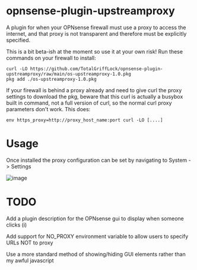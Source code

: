# opnsense-plugin-upstreamproxy
A plugin for when your OPNsense firewall must use a proxy to access the internet, and that proxy is not transparent and therefore must be explicitly specified.

This is a bit beta-ish at the moment so use it at your own risk! Run these commands on your firewall to install:

```
curl -LO https://github.com/TotalGriffLock/opnsense-plugin-upstreamproxy/raw/main/os-upstreamproxy-1.0.pkg
pkg add ./os-upstreamproxy-1.0.pkg
```

If your firewall is behind a proxy already and need to give curl the proxy settings to download the pkg, beware that this curl is actually a busybox built in command, not a full version of curl, so the normal curl proxy parameters don't work. This does:
```
env https_proxy=http://proxy_host_name:port curl -LO [....]
```
# Usage
Once installed the proxy configuration can be set by navigating to System -> Settings 

![image](https://user-images.githubusercontent.com/29902212/203853288-5d490256-e3cb-4db3-83bc-ee46b5a555eb.png)

# TODO
Add a plugin description for the OPNsense gui to display when someone clicks (i)

Add support for NO_PROXY environment variable to allow users to specify URLs NOT to proxy

Use a more standard method of showing/hiding GUI elements rather than my awful javascript
